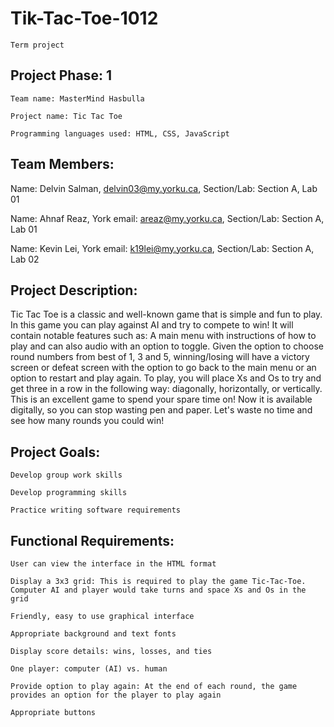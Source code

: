 # Tik-Tac-Toe-1012

`Term project`


## Project Phase: 1

`Team name: MasterMind Hasbulla`

`Project name: Tic Tac Toe`

`Programming languages used: HTML, CSS, JavaScript`

## Team Members:

Name: Delvin Salman, delvin03@my.yorku.ca, Section/Lab: Section A, Lab 01

Name: Ahnaf Reaz, York email: areaz@my.yorku.ca, Section/Lab: Section A, Lab 01

Name: Kevin Lei, York email: k19lei@my.yorku.ca, Section/Lab: Section A, Lab 02


## Project Description:

Tic Tac Toe is a classic and well-known game that is simple and fun to play. In this game you can play against AI and try to compete to win! It will contain notable features such as: A main menu with instructions of how to play and can also audio with an option to toggle. Given the option to choose round numbers from best of 1, 3 and 5, winning/losing will have a victory screen or defeat screen with the option to go back to the main menu or an option to restart and play again. To play, you will place Xs and Os to try and get three in a row in the following way: diagonally, horizontally, or vertically. This is an excellent game to spend your spare time on! Now it is available digitally, so you can stop wasting pen and paper. Let's waste no time and see how many rounds you could win!


## Project Goals:

`Develop group work skills`

`Develop programming skills`

`Practice writing software requirements`

## Functional Requirements:

`User can view the interface in the HTML format`

`Display a 3x3 grid: This is required to play the game Tic-Tac-Toe. Computer AI and player would take turns and space Xs and Os in the grid`

`Friendly, easy to use graphical interface`

`Appropriate background and text fonts`

`Display score details: wins, losses, and ties`

`One player: computer (AI) vs. human`

`Provide option to play again: At the end of each round, the game provides an option for the player to play again`

`Appropriate buttons`
